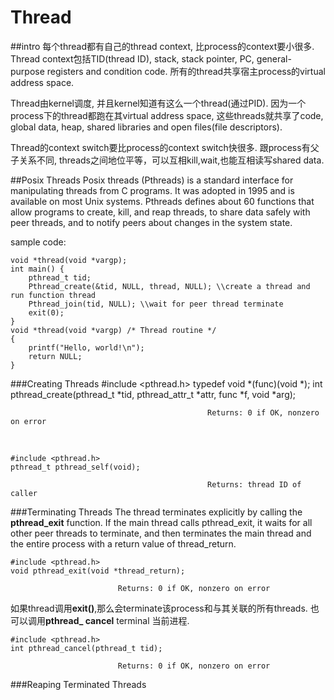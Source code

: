 # Thread

##intro
每个thread都有自己的thread context, 比process的context要小很多. Thread context包括TID(thread ID), stack, stack pointer, PC, general-purpose registers and condition code. 所有的thread共享宿主process的virtual address space.

Thread由kernel调度, 并且kernel知道有这么一个thread(通过PID). 因为一个process下的thread都跑在其virtual address space, 这些threads就共享了code, global data, heap, shared libraries and open files(file descriptors).

Thread的context switch要比process的context switch快很多. 跟process有父子关系不同, threads之间地位平等，可以互相kill,wait,也能互相读写shared data.

##Posix Threads
Posix threads (Pthreads) is a standard interface for manipulating threads from C programs. It was adopted in 1995 and is available on most Unix systems. Pthreads defines about 60 functions that allow programs to create, kill, and reap threads, to share data safely with peer threads, and to notify peers about changes in the system state.

sample code:

    void *thread(void *vargp);
    int main() {
        pthread_t tid;
        Pthread_create(&tid, NULL, thread, NULL); \\create a thread and run function thread
        Pthread_join(tid, NULL); \\wait for peer thread terminate
        exit(0);
    }
    void *thread(void *vargp) /* Thread routine */
    {
        printf("Hello, world!\n");
        return NULL;
    }

###Creating Threads
    #include <pthread.h>
    typedef void *(func)(void *);
    int pthread_create(pthread_t *tid, pthread_attr_t *attr, func *f, void *arg);
    
                                                Returns: 0 if OK, nonzero on error
<br />

    #include <pthread.h> 
    pthread_t pthread_self(void);
    
                                                Returns: thread ID of caller

###Terminating Threads
The thread terminates explicitly by calling the **pthread_exit** function. If the main thread calls pthread_exit, it waits for all other peer threads to terminate, and then terminates the main thread and the entire process with a return value of thread_return.

    #include <pthread.h>
    void pthread_exit(void *thread_return);

                            Returns: 0 if OK, nonzero on error
                            
如果thread调用**exit()**,那么会terminate该process和与其关联的所有threads. 也可以调用**pthread_ cancel** terminal 当前进程.

    #include <pthread.h>
    int pthread_cancel(pthread_t tid);

                            Returns: 0 if OK, nonzero on error
                            
###Reaping Terminated Threads